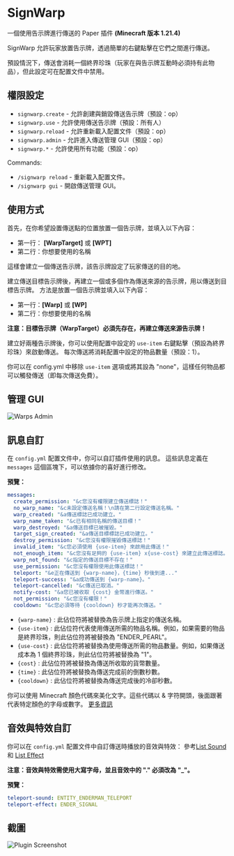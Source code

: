 # SignWarp

一個使用告示牌進行傳送的 Paper 插件
**(Minecraft 版本 1.21.4)**

SignWarp 允許玩家放置告示牌，透過簡單的右鍵點擊在它們之間進行傳送。

預設情況下，傳送會消耗一個終界珍珠（玩家在與告示牌互動時必須持有此物品），但此設定可在配置文件中禁用。
## 權限設定

- `signwarp.create` - 允許創建與銷毀傳送告示牌（預設：op）
- `signwarp.use` - 允許使用傳送告示牌（預設：所有人）
- `signwarp.reload` -  允許重新載入配置文件（預設：op）
- `signwarp.admin` - 允許進入傳送管理 GUI（預設：op）
- `signwarp.*` - 允許使用所有功能（預設：op）

Commands:
- `/signwarp reload` - 重新載入配置文件。
- `/signwarp gui` - 開啟傳送管理 GUI。
## 使用方式

首先，在你希望設置傳送點的位置放置一個告示牌，並填入以下內容：

- 第一行： **[WarpTarget]** 或 **[WPT]**
- 第二行：你想要使用的名稱

這樣會建立一個傳送告示牌，該告示牌設定了玩家傳送的目的地。

建立傳送目標告示牌後，再建立一個或多個作為傳送來源的告示牌，用以傳送到目標告示牌。
方法是放置一個告示牌並填入以下內容：

- 第一行：**[Warp]** 或 **[WP]**
- 第二行：你想要使用的名稱

**注意：目標告示牌（WarpTarget）必須先存在，再建立傳送來源告示牌！**

建立好兩種告示牌後，你可以使用配置中設定的 `use-item` 右鍵點擊（預設為終界珍珠）來啟動傳送。
每次傳送將消耗配置中設定的物品數量（預設：1）。

你可以在 config.yml 中移除 `use-item` 選項或將其設為 "none"，這樣任何物品都可以觸發傳送（即每次傳送免費）。


## 管理 GUI

![Warps Admin](https://i.imgur.com/60JLVPC.gif)

## 訊息自訂

在 `config.yml` 配置文件中，你可以自訂插件使用的訊息。 這些訊息定義在 `messages` 這個區塊下，可以依據你的喜好進行修改。

**預覽：**

```yaml
messages:
  create_permission: "&c您沒有權限建立傳送標誌！"
  no_warp_name: "&c未設定傳送名稱！\n請在第二行設定傳送名稱。"
  warp_created: "&a傳送標誌已成功建立。"
  warp_name_taken: "&c已有相同名稱的傳送目標！"
  warp_destroyed: "&a傳送目標已被摧毀。"
  target_sign_created: "&a傳送目標標誌已成功建立。"
  destroy_permission: "&c您沒有權限摧毀傳送標誌！"
  invalid_item: "&c您必須使用 {use-item} 來啟用此傳送！"
  not_enough_item: "&c您沒有足夠的 {use-item} x{use-cost} 來建立此傳送標誌。"
  warp_not_found: "&c指定的傳送目標不存在！"
  use_permission: "&c您沒有權限使用此傳送標誌！"
  teleport: "&e正在傳送到 {warp-name}，{time} 秒後到達..."
  teleport-success: "&a成功傳送到 {warp-name}。"
  teleport-cancelled: "&c傳送已取消。"
  notify-cost: "&a您已被收取 {cost} 金幣進行傳送。"
  not_permission: "&c您沒有權限！"
  cooldown: "&c您必須等待 {cooldown} 秒才能再次傳送。"
  ```

- `{warp-name}` : 此佔位符將被替換為告示牌上指定的傳送名稱。
- `{use-item}` : 此佔位符代表使用傳送所需的物品名稱。例如，如果需要的物品是終界珍珠，則此佔位符將被替換為 "ENDER_PEARL"。
- `{use-cost}` : 此佔位符將被替換為使用傳送所需的物品數量。例如，如果傳送成本為 1 個終界珍珠，則此佔位符將被替換為 "1"。
- `{cost}` : 此佔位符將被替換為傳送所收取的貨幣數量。
- `{time}` : 此佔位符將被替換為傳送完成前的倒數秒數。
- `{cooldown}` : 此佔位符將被替換為傳送完成後的冷卻秒數。

你可以使用 Minecraft 顏色代碼來美化文字。這些代碼以 & 字符開頭，後面跟著代表特定顏色的字母或數字。 [更多資訊](https://www.digminecraft.com/lists/color_list_pc.php)

## 音效與特效自訂

你可以在 `config.yml`  配置文件中自訂傳送時播放的音效與特效：
參考[List Sound](https://www.digminecraft.com/lists/sound_list_pc.php) 和 [List Effect](https://hub.spigotmc.org/javadocs/spigot/org/bukkit/Effect.html)

**注意：音效與特效需使用大寫字母，並且音效中的 "." 必須改為 "_"。**

**預覽：**
```yaml
teleport-sound: ENTITY_ENDERMAN_TELEPORT
teleport-effect: ENDER_SIGNAL
```
## 截圖

![Plugin Screenshot](https://i.imgur.com/vrdM5sD.png)